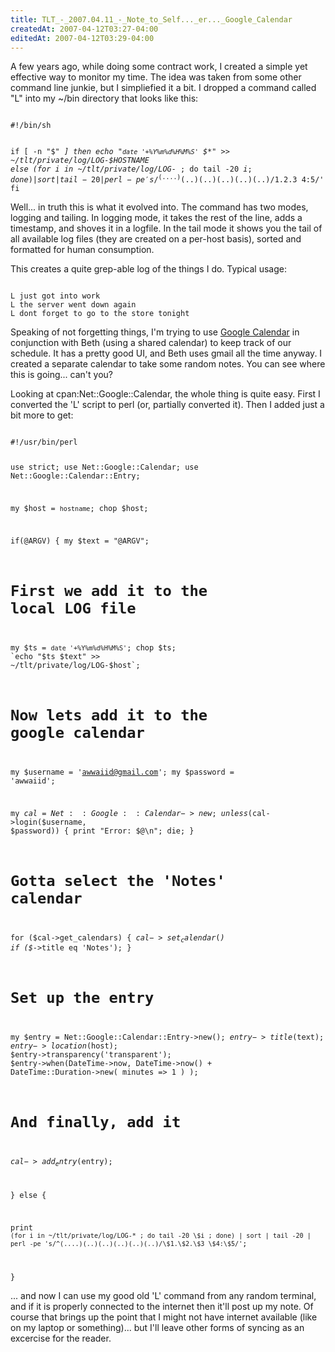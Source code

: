```yaml
---
title: TLT_-_2007.04.11_-_Note_to_Self..._er..._Google_Calendar
createdAt: 2007-04-12T03:27-04:00
editedAt: 2007-04-12T03:29-04:00
---
```


A few years ago, while doing some contract work, I created a simple yet effective way to monitor my time. The idea was taken from some other command line junkie, but I simpliefied it a bit. I dropped a command called "L" into my ~/bin directory that looks like this:

<code>
#!/bin/sh

if [ -n "$*" ]
then
  echo "`date '+%Y%m%d%H%M%S'` $*" >> ~/tlt/private/log/LOG-$HOSTNAME
else
  (for i in ~/tlt/private/log/LOG-* ; do tail -20 $i ; done) | sort | tail -20 | perl -pe 's/^(....)(..)(..)(..)(..)(..)/$1.$2.$3 $4:$5/'
fi
</code>

Well... in truth this is what it evolved into. The command has two modes, logging and tailing. In logging mode, it takes the rest of the line, adds a timestamp, and shoves it in a logfile. In the tail mode it shows you the tail of all available log files (they are created on a per-host basis), sorted and formatted for human consumption.

This creates a quite grep-able log of the things I do. Typical usage:

<code>
L just got into work
L the server went down again
L dont forget to go to the store tonight
</code>

Speaking of not forgetting things, I'm trying to use <a href="http://www.google.com/calendar/">Google Calendar</a> in conjunction with Beth (using a shared calendar) to keep track of our schedule. It has a pretty good UI, and Beth uses gmail all the time anyway. I created a separate calendar to take some random notes. You can see where this is going... can't you?

Looking at cpan:Net::Google::Calendar, the whole thing is quite easy. First I converted the 'L' script to perl (or, partially converted it). Then I added just a bit more to get:

<code>
#!/usr/bin/perl

use strict;
use Net::Google::Calendar;
use Net::Google::Calendar::Entry;

my $host = `hostname`;
chop $host;

if(@ARGV) {
  my $text = "@ARGV";

  # First we add it to the local LOG file
  my $ts = `date '+%Y%m%d%H%M%S'`;
  chop $ts;
  `echo "$ts $text" >> ~/tlt/private/log/LOG-$host`;

  # Now lets add it to the google calendar
  my $username = 'awwaiid@gmail.com';
  my $password = 'awwaiid';

  my $cal = Net::Google::Calendar->new;
  unless($cal->login($username, $password)) {
    print "Error: $@\n";
    die;
  }

  # Gotta select the 'Notes' calendar
  for ($cal->get_calendars) {
    $cal->set_calendar($_) if ($_->title eq 'Notes');
  }

  # Set up the entry
  my $entry = Net::Google::Calendar::Entry->new();
  $entry->title($text);
  $entry->location($host);
  $entry->transparency('transparent');
  $entry->when(DateTime->now,
    DateTime->now() + DateTime::Duration->new( minutes => 1 ) );

  # And finally, add it
  $cal->add_entry($entry);

} else {

  print `(for i in ~/tlt/private/log/LOG-* ; do tail -20 \$i ; done) | sort | tail -20 | perl -pe 's/^(....)(..)(..)(..)(..)(..)/\$1.\$2.\$3 \$4:\$5/'`;

}
</code>

... and now I can use my good old 'L' command from any random terminal, and if it is properly connected to the internet then it'll post up my note. Of course that brings up the point that I might not have internet available (like on my laptop or something)... but I'll leave other forms of syncing as an excercise for the reader.




